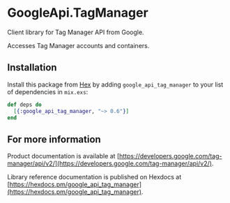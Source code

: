 # GoogleApi.TagManager

Client library for Tag Manager API from Google.

Accesses Tag Manager accounts and containers.

## Installation

Install this package from [Hex](https://hex.pm) by adding
`google_api_tag_manager` to your list of dependencies in `mix.exs`:

```elixir
def deps do
  [{:google_api_tag_manager, "~> 0.6"}]
end
```

## For more information

Product documentation is available at [https://developers.google.com/tag-manager/api/v2/](https://developers.google.com/tag-manager/api/v2/).

Library reference documentation is published on Hexdocs at
[https://hexdocs.pm/google_api_tag_manager](https://hexdocs.pm/google_api_tag_manager).
